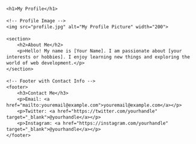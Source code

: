 <!DOCTYPE html>
<html lang="en">
<head>
    <meta charset="UTF-8">
    <meta name="viewport" content="width=device-width, initial-scale=1.0">
    <title>My Profile</title>
</head>
<body>

    <h1>My Profile</h1>

    <!-- Profile Image -->
    <img src="profile.jpg" alt="My Profile Picture" width="200">

    <section>
        <h2>About Me</h2>
        <p>Hello! My name is [Your Name]. I am passionate about [your interests or hobbies]. I enjoy learning new things and exploring the world of web development.</p>
    </section>

    <!-- Footer with Contact Info -->
    <footer>
        <h3>Contact Me</h3>
        <p>Email: <a href="mailto:youremail@example.com">youremail@example.com</a></p>
        <p>Twitter: <a href="https://twitter.com/yourhandle" target="_blank">@yourhandle</a></p>
        <p>Instagram: <a href="https://instagram.com/yourhandle" target="_blank">@yourhandle</a></p>
    </footer>

</body>
</html>
